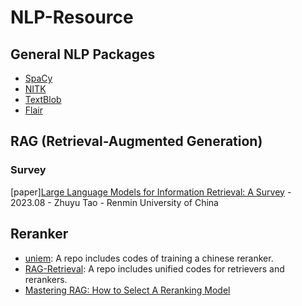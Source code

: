 # NLP-Resource

## General NLP Packages
- [SpaCy](https://spacy.io/)
- [NITK](https://www.nltk.org/)
- [TextBlob](https://textblob.readthedocs.io/en/dev/)
- [Flair](https://github.com/flairNLP/flair)

## RAG (Retrieval-Augmented Generation)
### Survey
[paper][Large Language Models for Information Retrieval: A Survey](https://arxiv.org/pdf/2308.07107) - 2023.08 - Zhuyu Tao - Renmin University of China


## Reranker
 - [uniem](https://github.com/wangyuxinwhy/uniem): A repo includes codes of training a chinese reranker.
 - [RAG-Retrieval](https://github.com/NLPJCL/RAG-Retrieval): A repo includes unified codes for retrievers and rerankers.
 - [Mastering RAG: How to Select A Reranking Model](https://www.rungalileo.io/blog/mastering-rag-how-to-select-a-reranking-model)
